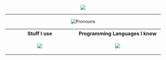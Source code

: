 <p align="center">
  <a href="https://git.io/typing-svg"><img src="https://readme-typing-svg.demolab.com?font=DynaPuff&pause=1000&color=7851F7&center=true&width=435&lines=Hello!"/></a>
</p>

----

<p align="center">
  <img alt='Pronouns' src='https://img.shields.io/endpoint?url=https://pronoundb.org/shields/0191d666-3690-7dda-a7dd-3fd920f0856c.json' />
</p>

<table>
  <tr>
    <th width="1000px">Stuff I use</th>
    <th width="1000px">Programming Languages I know</th>
  </tr>
  <tr>
    <td>
      <p align="center">
        <a href="https://skillicons.dev">
          <img src="https://go-skill-icons.vercel.app/api/icons?i=linux,blender,godot,unity,vscode,inkscape&perline=3" />
        </a>
      </p>
    </td>
    <td>
      <p align="center">
        <a href="https://skillicons.dev">
          <img src="https://go-skill-icons.vercel.app/api/icons?i=cpp,cs,java,godot&perline=3" />
        </a>
      </p>
    </td>
  </tr>
</table>
